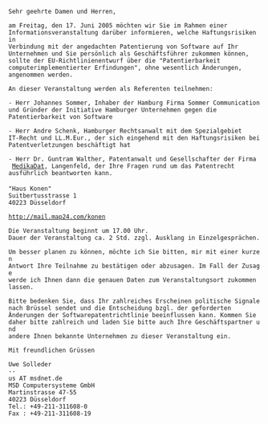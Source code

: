 `Sehr geehrte Damen und Herren,`

`am Freitag, den 17. Juni 2005 möchten wir Sie im Rahmen einer`\
`Informationsveranstaltung darüber informieren, welche Haftungsrisiken in`\
`Verbindung mit der angedachten Patentierung von Software auf Ihr`\
`Unternehmen und Sie persönlich als Geschäftsführer zukommen können,`\
`sollte der EU-Richtlinienentwurf über die "Patentierbarkeit`\
`computerimplementierter Erfindungen", ohne wesentlich Änderungen,`\
`angenommen werden.`

`An dieser Veranstaltung werden als Referenten teilnehmen:`

`- Herr Johannes Sommer, Inhaber der Hamburg Firma Sommer Communication`\
`und Gründer der Initiative Hamburger Unternehmen gegen die`\
`Patentierbarkeit von Software`

`- Herr Andre Schenk, Hamburger Rechtsanwalt mit dem Spezialgebiet`\
`IT-Recht und LL.M.Eur., der sich eingehend mit den Haftungsrisiken bei`\
`Patentverletzungen beschäftigt hat`

`- Herr Dr. Guntram Walther, Patentanwalt und Gesellschafter der Firma`\
` `[`MedikaDat`](MedikaDat "wikilink")`, Langenfeld, der Ihre Fragen rund um das Patentrecht`\
`ausführlich beantworten kann.`\
\
`"Haus Konen"`\
`Suitbertusstrasse 1`\
`40223 Düsseldorf`

[`http://mail.map24.com/konen`](http://mail.map24.com/konen)

`Die Veranstaltung beginnt um 17.00 Uhr.`\
`Dauer der Veranstaltung ca. 2 Std. zzgl. Ausklang in Einzelgesprächen.`

`Um besser planen zu können, möchte ich Sie bitten, mir mit einer kurzen`\
`Antwort Ihre Teilnahme zu bestätigen oder abzusagen. Im Fall der Zusage`\
`werde ich Ihnen dann die genauen Daten zum Veranstaltungsort zukommen`\
`lassen.`

`Bitte bedenken Sie, dass Ihr zahlreiches Erscheinen politische Signale`\
`nach Brüssel sendet und die Entscheidung bzgl. der geforderten`\
`Änderungen der Softwarepatentrichtlinie beeinflussen kann. Kommen Sie`\
`daher bitte zahlreich und laden Sie bitte auch Ihre Geschäftspartner und`\
`andere Ihnen bekannte Unternehmen zu dieser Veranstaltung ein.`

`Mit freundlichen Grüssen`

`Uwe Solleder`\
`--`\
`us AT msdnet.de`\
`MSD Computersysteme GmbH`\
`Martinstrasse 47-55`\
`40223 Düsseldorf`\
`Tel.: +49-211-311608-0`\
`Fax : +49-211-311608-19`
